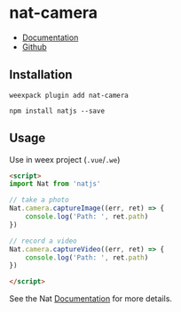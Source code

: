 # nat-camera

- [Documentation](http://natjs.com/#/reference/camera)
- [Github](https://github.com/natjs/weex-nat-camera)

## Installation
```
weexpack plugin add nat-camera
```

```
npm install natjs --save
```

## Usage

Use in weex project (`.vue`/`.we`)

```html
<script>
import Nat from 'natjs'

// take a photo
Nat.camera.captureImage((err, ret) => {
    console.log('Path: ', ret.path)
})

// record a video
Nat.camera.captureVideo((err, ret) => {
    console.log('Path: ', ret.path)
})

</script>
```

See the Nat [Documentation](http://natjs.com/) for more details.
